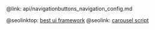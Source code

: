 @link: api/navigationbuttons_navigation_config.md

@seolinktop: [best ui framework](https://webix.com)
@seolink: [carousel script](https://webix.com/widget/carousel/)